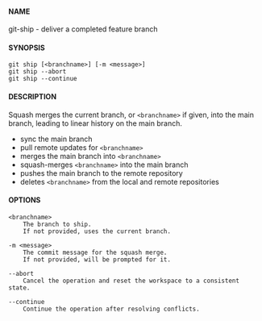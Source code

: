 #### NAME

git-ship - deliver a completed feature branch


#### SYNOPSIS

```
git ship [<branchname>] [-m <message>]
git ship --abort
git ship --continue
```


#### DESCRIPTION

Squash merges the current branch, or `<branchname>` if given, into the main branch, leading to linear history on the main branch.

* sync the main branch
* pull remote updates for `<branchname>`
* merges the main branch into `<branchname>`
* squash-merges `<branchname>` into the main branch
* pushes the main branch to the remote repository
* deletes `<branchname>` from the local and remote repositories


#### OPTIONS

```
<branchname>
    The branch to ship.
    If not provided, uses the current branch.

-m <message>
    The commit message for the squash merge.
    If not provided, will be prompted for it.

--abort
    Cancel the operation and reset the workspace to a consistent state.

--continue
    Continue the operation after resolving conflicts.
```
